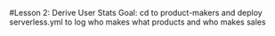 #Lesson 2: Derive User Stats
Goal: cd to product-makers and deploy serverless.yml to log who makes what products and who makes sales


